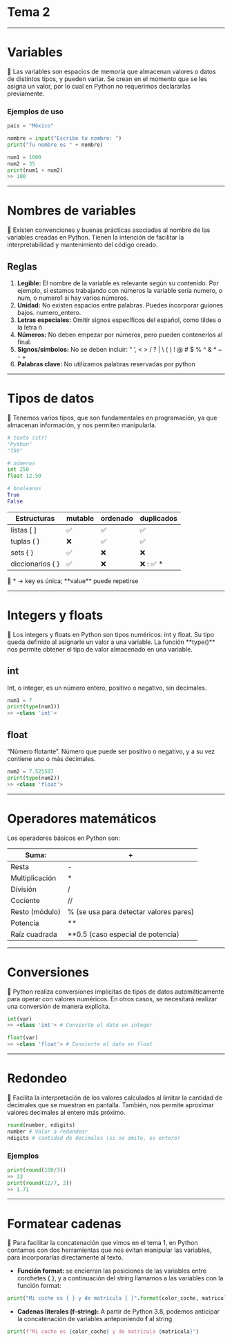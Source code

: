 # Tema 2

---

# Variables

<aside>
🐍 Las variables son espacios de memoria que almacenan valores o datos de distintos tipos, y pueden variar. Se crean en el momento que se les asigna un valor, por lo cual en Python no requerimos declararlas previamente.

</aside>

### Ejemplos de uso

```python
pais = "México"

nombre = input("Escribe tu nombre: ")
print("Tu nombre es " + nombre)

num1 = 1000
num2 = 35
print(num1 + num2)
>> 100
```

---

# Nombres de variables

<aside>
🐍 Existen convenciones y buenas prácticas asociadas al nombre de las variables creadas en Python. Tienen la intención de facilitar la interpretabilidad y mantenimiento del código creado.

</aside>

## Reglas

1. **Legible:** El nombre de la variable es relevante según su contenido. Por ejemplo, si estamos trabajando con números la variable sería numero, o num, o numero1 si hay varios números.
2. **Unidad:** No existen espacios entre palabras. Puedes incorporar guiones bajos. numero_entero.
3. **Letras especiales:** Omitir signos específicos del español, como tildes o la letra ñ
4. **Números:** No deben empezar por números, pero pueden contenerlos al final.
5. **Signos/símbolos:** No se deben incluir: “ ’, < > / ? | \ ( ) ! @ # $ % ^ & * ~ - +
6. **Palabras clave:** No utilizamos palabras reservadas por python

---

# Tipos de datos

<aside>
🐍 Tenemos varios tipos, que son fundamentales en programación, ya que almacenan información, y nos permiten manipularla.

</aside>

```python
# texto (str)
"Python"
"750"

# números
int 250
float 12.50

# booleanos
True
False
```

| Estructuras | mutable | ordenado | duplicados |
| --- | --- | --- | --- |
| listas [ ] | ✅ | ✅ | ✅ |
| tuplas ( ) | ❌ | ✅ | ✅ |
| sets { } | ✅ | ❌ | ❌ |
| diccionarios { } | ✅ | ❌ | ❌ : ✅ * |

<aside>
🐍 * → key es única; **value** puede repetirse

</aside>

---

# Integers y floats

<aside>
🐍 Los integers y floats en Python son tipos numéricos: int y float. Su tipo queda definido al asignarle un valor a una variable. La función **type()** nos permite obtener el tipo de valor almacenado en una variable.

</aside>

## int

Int, o integer, es un número entero, positivo o negativo, sin decimales.

```python
num1 = 7
print(type(num1))
>> <class 'int'>
```

## float

“Número flotante”. Número que puede ser positivo o negativo, y a su vez contiene uno o más decimales.

```python
num2 = 7.525587
print(type(num2))
>> <class 'float'>
```

---

# Operadores matemáticos

Los operadores básicos en Python son:

| Suma: | + |
| --- | --- |
| Resta | - |
| Multiplicación | * |
| División | / |
| Cociente | // |
| Resto (módulo) | % (se usa para detectar valores pares) |
| Potencia | ** |
| Raíz cuadrada | **0.5  (caso especial de potencia) |

---

# Conversiones

<aside>
🐍 Python realiza conversiones implícitas de tipos de datos automáticamente para operar con valores numéricos. En otros casos, se necesitará realizar una conversión de manera explícita.

</aside>

```python
int(var)
>> <class 'int'> # Convierte el dato en integer

float(var)
>> <class 'float'> # Convierte el dato en float
```

---

# Redondeo

<aside>
🐍 Facilita la interpretación de los valores calculados al limitar la cantidad de decimales que se muestran en pantalla. También, nos permite aproximar valores decimales al entero más próximo.

</aside>

```python
round(number, ndigits)
number # Valor a redondear
ndigits # cantidad de decimales (si se omite, es entero)
```

### Ejemplos

```python
print(round(100/3))
>> 33
print(round(12/7, 2))
>> 1.71
```

---

# Formatear cadenas

<aside>
🐍 Para facilitar la concatenación que vimos en el tema 1, en Python contamos con dos herramientas que nos evitan manipular las variables, para incorporarlas directamente al texto.

</aside>

- **Función format:** se encierran las posiciones de las variables entre corchetes { }, y a continuación del string llamamos a las variables con la función format:

```python
print("Mi coche es { } y de matrícula { }".format(color_coche, matricula))
```

- **Cadenas literales (f-string):** A partir de Python 3.8, podemos anticipar la concatenación de variables anteponiendo **f** al string

```python
print(f"Mi coche es {color_coche} y de matrícula {matricula}")
```